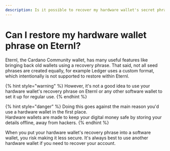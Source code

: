 ```yaml
---
description: Is it possible to recover my hardware wallet's secret phrase using Eternl?
---
```


# Can I restore my hardware wallet phrase on Eternl?

Eternl, the Cardano Community wallet, has many useful features like bringing back old wallets using a recovery phrase. That said, not all seed phrases are created equally, for example Ledger uses a custom format, which intentionally is not supported to restore within Eternl.

{% hint style="warning" %}
However, it's not a good idea to use your hardware wallet's recovery phrase on Eternl or any other software wallet to set it up for regular use.
{% endhint %}

{% hint style="danger" %}
Doing this goes against the main reason you'd use a hardware wallet in the first place.\
Hardware wallets are made to keep your digital money safe by storing your details offline, away from hackers.
{% endhint %}

When you put your hardware wallet's recovery phrase into a software wallet, you risk making it less secure. It's always best to use another hardware wallet if you need to recover your account.
